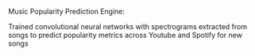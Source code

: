 Music Popularity Prediction Engine:

Trained convolutional neural networks with spectrograms extracted from songs to predict popularity metrics across Youtube and Spotify for new songs
